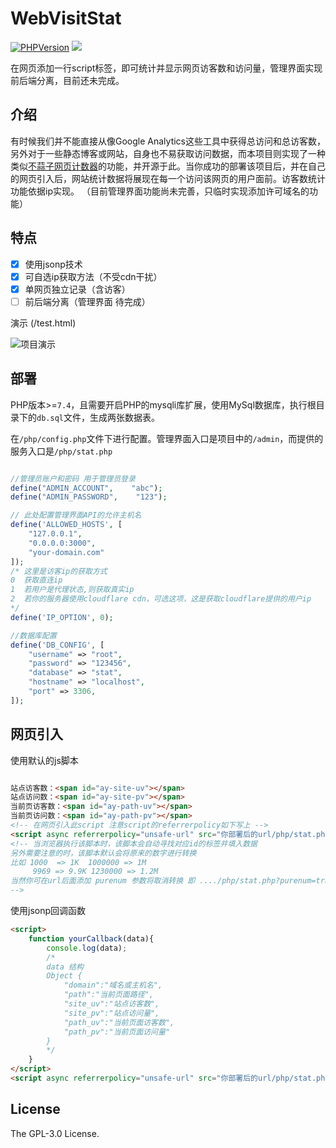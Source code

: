 # WebVisitStat

[![PHPVersion](https://img.shields.io/badge/PHP-v7.4-blue?logo=php&style=flat-square)](https://www.php.net/downloads)
[![](https://img.shields.io/github/license/tianluanchen/PHPMessageBoard?style=flat-square)](https://github.com/tianluanchen/PHPMessageBoard/blob/main/LICENSE)

在网页添加一行script标签，即可统计并显示网页访客数和访问量，管理界面实现前后端分离，目前还未完成。

## 介绍

有时候我们并不能直接从像Google Analytics这些工具中获得总访问和总访客数，另外对于一些静态博客或网站，自身也不易获取访问数据，而本项目则实现了一种类似[不蒜子网页计数器](https://www.google.com/url?sa=t&rct=j&q=&esrc=s&source=web&cd=&cad=rja&uact=8&ved=2ahUKEwjtysTJ-r33AhWYilwKHQSICFIQFnoECAsQAQ&url=https%3A%2F%2Fbusuanzi.ibruce.info%2F&usg=AOvVaw1v9qHLhSebezGd8uFy7bxZ)的功能，并开源于此。当你成功的部署该项目后，并在自己的网页引入后，网站统计数据将展现在每一个访问该网页的用户面前。访客数统计功能依据ip实现。
（目前管理界面功能尚未完善，只临时实现添加许可域名的功能）


## 特点

- [x] 使用jsonp技术
- [x] 可自选ip获取方法（不受cdn干扰）
- [x] 单网页独立记录（含访客）
- [ ] 前后端分离（管理界面 待完成）

演示 (/test.html)

![项目演示](https://s3.bmp.ovh/imgs/2022/05/01/7e61059f954205cc.gif)

## 部署

PHP版本>=`7.4`，且需要开启PHP的mysqli库扩展，使用MySql数据库，执行根目录下的`db.sql`文件，生成两张数据表。

在`/php/config.php`文件下进行配置。管理界面入口是项目中的`/admin`，而提供的服务入口是`/php/stat.php`
```php

//管理员账户和密码 用于管理员登录
define("ADMIN_ACCOUNT",    "abc");
define("ADMIN_PASSWORD",    "123");

// 此处配置管理界面API的允许主机名
define('ALLOWED_HOSTS', [
    "127.0.0.1",
    "0.0.0.0:3000",
    "your-domain.com"
]);
/* 这里是访客ip的获取方式
0  获取直连ip
1  若用户是代理状态,则获取真实ip 
2  若你的服务器使用cloudflare cdn，可选这项，这是获取cloudflare提供的用户ip
*/
define('IP_OPTION', 0);

//数据库配置
define('DB_CONFIG', [
    "username" => "root",
    "password" => "123456",
    "database" => "stat",
    "hostname" => "localhost",
    "port" => 3306,
]);
```

## 网页引入

使用默认的js脚本
```html

站点访客数：<span id="ay-site-uv"></span>
站点访问数：<span id="ay-site-pv"></span>
当前页访客数：<span id="ay-path-uv"></span>
当前页访问数：<span id="ay-path-pv"></span>
<!-- 在网页引入此script 注意script的referrerpolicy如下写上 -->
<script async referrerpolicy="unsafe-url" src="你部署后的url/php/stat.php"></script>
<!-- 当浏览器执行该脚本时，该脚本会自动寻找对应id的标签并填入数据 
另外需要注意的时，该脚本默认会将原来的数字进行转换
比如 1000  => 1K  1000000 => 1M
     9969 => 9.9K 1230000 => 1.2M
当然你可在url后面添加 purenum 参数将取消转换 即 ..../php/stat.php?purenum=true
-->
```
使用jsonp回调函数
```html
<script>
    function yourCallback(data){
        console.log(data);
        /*
        data 结构
        Object {
            "domain":"域名或主机名",
            "path":"当前页面路径",
            "site_uv":"站点访客数",
            "site_pv":"站点访问量",
            "path_uv":"当前页面访客数",
            "path_pv":"当前页面访问量"
        }
        */
    }
</script>
<script async referrerpolicy="unsafe-url" src="你部署后的url/php/stat.php?cb=yourCallback"></script>
```

## License

The GPL-3.0 License.
